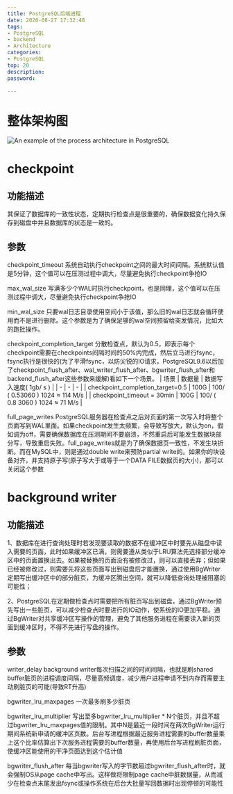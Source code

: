 ```yaml
---
title: PostgreSQL后端进程 
date: 2020-08-27 17:32:48
tags: 
- PostgreSQL
- backend
- Architecture
categories: 
- PostgreSQL
top: 20
description: 
password: 

---
```


# 整体架构图

![ An example of the process architecture in PostgreSQL ](/images/A_example_of_the_process_architecture_in_PostgreSQL.png)

<!-- more -->

# checkpoint
## 功能描述

其保证了数据库的一致性状态，定期执行检查点是很重要的，确保数据变化持久保存到磁盘中并且数据库的状态是一致的。
## 参数

checkpoint_timeout
系统自动执行checkpoint之间的最大时间间隔。系统默认值是5分钟，这个值可以在压测过程中调大，尽量避免执行checkpoint争抢IO

max_wal_size
写满多少个WAL时执行checkpoint，也是同理，这个值可以在压测过程中调大，尽量避免执行checkpoint争抢IO

min_wal_size
只要wal日志目录使用空间小于该值，那么旧的wal日志就会循环使用而不是进行删除。这个参数是为了确保足够的wal空间预留给突发情况，比如大的跑批操作。

checkpoint_completion_target
分散检查点，默认为0.5，即表示每个checkpoint需要在checkpoints间隔时间的50%内完成，然后立马进行fsync，fsync执行是很快的(为了平滑fsync，以防尖锐的IO请求，PostgreSQL9.6以后加了checkpoint_flush_after、wal_writer_flush_after、bgwriter_flush_after和backend_flush_after这些参数来缓解)看如下一个场景。
| 场景                             | 数据量 | 数据写入速度( 1gb/ s )          |
| -                                | -      | -                               |
| checkpoint_completion_target=0.5 | 100G   | 100/ ( 0.53060 ) 1024 ≈ 114 M/s |
| checkpoint_timeout = 30min       | 100G   | 100/ ( 0.8 3060 ) 1024 ≈ 71 M/s |

full_page_writes
PostgreSQL服务器在检查点之后对页面的第一次写入时将整个页面写到WAL里面。如果checkpoint发生太频繁，会导致写放大，默认为on，假如调为off，需要确保数据库在压测期间不要崩溃，不然重启后可能发生数据块部分写，导致重启失败。full_page_writes就是为了确保数据页一致性，不发生块折断。而在MySQL中，则是通过double write来预防partial write的。如果你的块设备对齐，并支持原子写(原子写大于或等于一个DATA FILE数据页的大小)，那可以关闭这个参数

# background writer
## 功能描述

1、数据库在进行查询处理时若发现要读取的数据不在缓冲区中时要先从磁盘中读入需要的页面，此时如果缓冲区已满，则需要遵从类似于LRU算法先选择部分缓冲区中的页面置换出去。如果被替换的页面没有被修改过，则可以直接丢弃；但如果已经被修改过，则需要先将这些页面写出到磁盘后才能置换，通过使用BgWriter定期写出缓冲区中的部分脏页，为缓冲区腾出空间，就可以降低查询处理被阻塞的可能性；

2、PostgreSQL在定期做检查点时需要把所有脏页写出到磁盘，通过BgWriter预先写出一些脏页，可以减少检查点时要进行的IO动作，使系统的IO更加平稳。通过BgWriter对共享缓冲区写操作的管理，避免了其他服务进程在需要读入新的页面到缓冲区时，不得不先进行写盘的操作。

## 参数

writer_delay
background writer每次扫描之间的时间间隔，也就是刷shared buffer脏页的进程调度间隔，尽量高频调度，减少用户进程申请不到内存而需要主动刷脏页的可能(导致RT升高)

bgwriter_lru_maxpages
一次最多刷多少脏页

bgwriter_lru_multiplier
写出至多bgwriter_lru_multiplier * N个脏页，并且不超过bgwriter_lru_maxpages值的限制。其中N是最近一段时间在两次BgWriter运行期间系统新申请的缓冲区页数。后台写进程根据最近服务进程需要的buffer数量乘上这个比率估算出下次服务进程需要的buffer数量，再使用后台写进程刷脏页面，使缓冲区能使用的干净页面达到这个估计值

bgwriter_flush_after
每当bgwriter写入的字节数超过bgwriter_flush_after时，就会强制OS从page cache中写出。这样做将限制page cache中脏数据量，从而减少在检查点末尾发出fsync或操作系统在后台大批量写回数据时出现停顿的可能性
